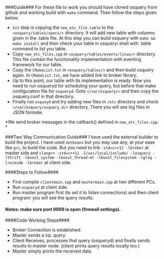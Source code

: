 ###Guide###
For these file to work you should have cloned osquery from github and working build with `make` command. Then follow 
the steps given below:
* `1st` step is copying the `new_etc_file.table` to the `<osquery/tables/specs/>` directory. It will add new table with columns given in the .table file. At this step you can build osquery with `make && make install` and then check your table in osqueryi shell with .table command to list you table.
* Copy  `new_etc_files.cpp`  in `<osquery/tables/events/linux/>`  directory. This file contain the functionality implementation with eventing framework for our table. 
* Copy the `CMakeList.txt` in  `<osquery/tables/>` and then build osquery again. In `CMakeList.txt`, we have added link to broker library.
* Up to this point, our table with its implementation is ready. Now you need to run osqueryd for scheduling your query, but before that make configuration file for `osqueryd`. Goto `</var/osquery/>` and then copy the osquery.conf in that directory.
* Finally run `osqueyd` and try adding new files in `/etc` directory and check `</var/osquery/osquery.d/>` directory. There you will see log files in JSON formate. 


*We send broker messages in the callback() defined in `new_etc_files.cpp`. *


###Two Way Communication Guide###
I have used the external builder to build the project. I have used `netbeans` but you may use any, at your ease like `gcc`, to build the code.  But you need to link `-std=c++11 -lbroker` at master side and `clang++ -std=c++11 -I/usr/local/include/ -losquery -lthrift -lboost_system -lboost_thread-mt -lboost_filesystem -lglog -lrocksdb -lbroker` at client side.

####Steps to Follow####
* First compile  `clientmain.cpp` and `mastermain.cpp` at two different PCs.
* Run `osqueryd` at client side.
* Run master program first (to set it to listen connections) and then client program: you will see the query results.
#### Notes: make sure port 9999 is open (firewall settings). ####

 ####Code Working Steps####
 * Broker Connection is established. 
 * Master sends a `SQL` query.
 * Client Receives, processes that query (osqueryd) and finally sends results to master node. (client prints query results locally too.)
 * Master simply prints the received data.
